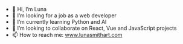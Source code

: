 - 👋 Hi, I’m Luna
- 👀 I’m looking for a job as a web developer
- 🌱 I’m currently learning Python and AI
- 💞️ I’m looking to collaborate on React, Vue and JavaScript projects
- 📫 How to reach me: www.lunasmithart.com

<!---
Lu-Smith/Lu-Smith is a ✨ special ✨ repository because its `README.md` (this file) appears on your GitHub profile.
You can click the Preview link to take a look at your changes.
--->
